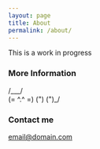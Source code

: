 ```yaml
---
layout: page
title: About
permalink: /about/
---
```


This is a work in progress

### More Information

 /\___/\
(= ^.^ =)
 (") (")_/

### Contact me

[email@domain.com](mailto:email@domain.com)
